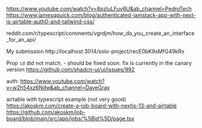 https://www.youtube.com/watch?v=8pzIuLFuv6U&ab_channel=PedroTech
https://www.jamesqquick.com/blog/authenticated-jamstack-app-with-next-js-airtable-auth0-and-tailwind-css/

reddit.com/r/typescript/comments/vgrdjm/how_do_you_create_an_interface_for_an_api/

My submission http://localhost:3014/solo-project/recE0bK9sMfG49kRx

Prop `id` did not match. - should be fixed soon. fix is currently in the canary version
https://github.com/shadcn-ui/ui/issues/992

auth: https://www.youtube.com/watch?v=w2h54xz6Ndw&ab_channel=DaveGray


airtable with typescript example (not very good)
https://akoskm.com/create-a-job-board-with-nextjs-13-and-airtable
https://github.com/akoskm/job-board/blob/main/src/app/jobs/%5Bid%5D/page.tsx
